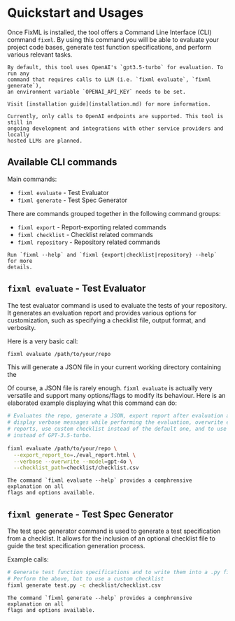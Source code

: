 # Quickstart and Usages

Once FixML is installed, the tool offers a Command Line Interface (CLI)
command `fixml`. By using this command you will be able to evaluate your project
code bases, generate test function specifications, and perform various relevant
tasks.

```{warning}
By default, this tool uses OpenAI's `gpt3.5-turbo` for evaluation. To run any
command that requires calls to LLM (i.e. `fixml evaluate`, `fixml generate`),
an environment variable `OPENAI_API_KEY` needs to be set.

Visit [installation guide](installation.md) for more information.
```

```{note}
Currently, only calls to OpenAI endpoints are supported. This tool is still in
ongoing development and integrations with other service providers and locally
hosted LLMs are planned.
```

## Available CLI commands

Main commands:
- `fixml evaluate` - Test Evaluator
- `fixml generate` - Test Spec Generator

There are commands grouped together in the following command groups:
- `fixml export` - Report-exporting related commands
- `fixml checklist` - Checklist related commands
- `fixml repository` - Repository related commands

```{note}
Run `fixml --help` and `fixml {export|checklist|repository} --help` for more
details.
``` 


## `fixml evaluate` - Test Evaluator

The test evaluator command is used to evaluate the tests of your repository. It
generates an evaluation report and provides various options for customization,
such as specifying a checklist file, output format, and verbosity.

Here is a very basic call:
```bash
fixml evaluate /path/to/your/repo
```

This will generate a JSON file in your current working directory containing the 


Of course, a JSON file is rarely enough. `fixml evaluate` is actually very
versatile and support many options/flags to modify its behaviour. Here is an
elaborated example displaying what this command can do:
```bash
# Evaluates the repo, generate a JSON, export report after evaluation as HTML, 
# display verbose messages while performing the evaluation, overwrite existing 
# reports, use custom checklist instead of the default one, and to use GPT-4o
# instead of GPT-3.5-turbo.
  
fixml evaluate /path/to/your/repo \
  --export_report_to=./eval_report.html \
  --verbose --overwrite --model=gpt-4o \
  --checklist_path=checklist/checklist.csv
```

```{note}
The command `fixml evaluate --help` provides a comphrensive explanation on all
flags and options available.
```

## `fixml generate` - Test Spec Generator


The test spec generator command is used to generate a test specification from a
checklist. It allows for the inclusion of an optional checklist file to guide
the test specification generation process.

Example calls:
```bash
# Generate test function specifications and to write them into a .py file
# Perform the above, but to use a custom checklist
fixml generate test.py -c checklist/checklist.csv
```

```{note}
The command `fixml generate --help` provides a comphrensive explanation on all
flags and options available.
```
